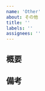 ```yaml
---
name: 'Other'
about: その他
title: ''
labels: ''
assignees: ''
---
```


## 概要
<!-- （議論したい内容など） -->


## 備考
<!-- （関連Issueなど） -->
